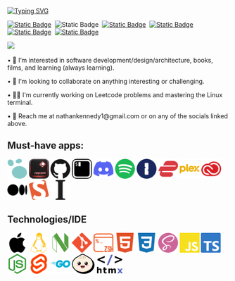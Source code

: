 <a href="https://git.io/typing-svg"><img src="https://readme-typing-svg.demolab.com?font=Helvetica&weight=500&size=32&duration=2000&pause=100&color=FF7E0B&center=true&random=false&width=435&lines=%40nathan-kennedy;Developer.;Designer." alt="Typing SVG" /></a>

<a target="_blank" href="https://twitter.com/Diissiidentt">![Static Badge](https://img.shields.io/badge/x.com-grey?style=flat-square&logo=x&logoColor=white&link=https%3A%2F%2Ftwitter.com%2FDiissiidentt)</a>  &nbsp;![Static Badge](https://img.shields.io/badge/Linkedin-blue?style=flat-square&logo=Linkedin&logoColor=white)  &nbsp;<a target="_blank" href="https://www.discord.com/users/115246554062782465">![Static Badge](https://img.shields.io/badge/Discord-green?style=flat-square&logo=Discord&logoColor=white&link=https%3A%2F%2Fdiscord.com%2Fusers%2F115246554062782465)</a>  &nbsp;<a target="_blank" href="https://www.facebook.com/nate.kennedy.568/">![Static Badge](https://img.shields.io/badge/Facebook-blue?style=flat-square&logo=Facebook&logoColor=white&link=https%3A%2F%2Fwww.facebook.com%2Fnate.kennedy.568%2F)</a>  &nbsp;<a target="_blank" href="https://letterboxd.com/Dissident/">![Static Badge](https://img.shields.io/badge/Letterboxd-orange?style=flat-square&logo=Letterboxd&lgreenlor=white&link=https%3A%2F%2Fletterboxd.com%2FDissident%2F)</a>  &nbsp;<a target="_blank" href="https://www.goodreads.com/user/show/98099414-nathan">![Static Badge](https://img.shields.io/badge/Goodreads-blue?style=flat-square&logo=Goodreads&logoColor=white&link=https%3A%2F%2Fwww.goodreads.com%2Fuser%2Fshow%2F98099414-nathan)</a>

<img src="https://ci3.googleusercontent.com/mail-sig/AIorK4x1Gev9bGziHjttr6Gr4Q0nN-XwoJifYnvWizEZtEl8x9Ox3qldpOkBMtUCynIyBPEIdeL_ADM">

<p>• 🎯 I’m interested in software development/design/architecture, books, films, and learning (always learning).</p>
<p>• 🤝 I’m looking to collaborate on anything interesting or challenging.</p>
<p>• 👨‍💻 I'm currently working on Leetcode problems and mastering the Linux terminal.</p>
<p>• 📨 Reach me at nathankennedy1@gmail.com or on any of the socials linked above.</p>

## Must-have apps:
<img src="logseq-color.svg" height="45"/>&nbsp;<img src="Raycast_Logo.png" height="45"/>&nbsp;<img src="github-color.svg" height="45"/>&nbsp;<img src="iterm2-color.svg" height="45"/>&nbsp;<img src="discord-color.svg" height="45"/>&nbsp;<img src="spotify-color.svg" height="45"/>&nbsp;<img src="1password-color.svg" height="45"/>&nbsp;<img src="expressvpn-color.svg" height="45"/>&nbsp;<img src="plex-color.svg" height="45"/>&nbsp;<img src="adobecreativecloud-color.svg" height="45"/>&nbsp;<img src="medium-color.svg" height="45"/>&nbsp;<img src="smashingmagazine-color.svg" height="45"/>&nbsp;<img src="instapaper-color.svg" height="45"/>

## Technologies/IDE
<img src="apple-color.svg" height="45"/>&nbsp;<img src="linux-color.svg" height="45"/>&nbsp;<img src="neovim-color.svg" height="45"/>&nbsp;<img src="git-color.svg" height="45"/>&nbsp;<img src="zsh-color.svg" height="45"/>&nbsp;<img src="html5-color.svg" height="45"/>&nbsp;<img src="css3-color.svg" height="45"/>&nbsp;<img src="sass-color.svg" height="45"/>&nbsp;<img src="javascript-color.svg" height="45"/>&nbsp;<img src="typescript-color.svg" height="45"/>&nbsp;<img src="nodedotjs-color.svg" height="45"/>&nbsp;<img src="svelte-color.svg" height="45"/>&nbsp;<img src="go-color.svg" height="45"/>&nbsp;<img src="bun.png" height="45"/>&nbsp;<img src="htmx-color.png" height="45"/>


<!---
nathan-kennedy/nathan-kennedy is a ✨ special ✨ repository because its `README.md` (this file) appears on your GitHub profile.
You can click the Preview link to take a look at your changes.
--->
